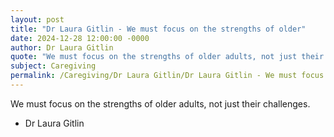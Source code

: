 ```yaml
---
layout: post
title: "Dr Laura Gitlin - We must focus on the strengths of older"
date: 2024-12-28 12:00:00 -0000
author: Dr Laura Gitlin
quote: "We must focus on the strengths of older adults, not just their challenges."
subject: Caregiving
permalink: /Caregiving/Dr Laura Gitlin/Dr Laura Gitlin - We must focus on the strengths of older
---
```


We must focus on the strengths of older adults, not just their challenges.

- Dr Laura Gitlin
